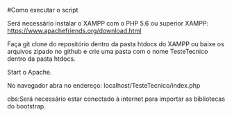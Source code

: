 #Como executar o script

Será necessário instalar o XAMPP com o PHP 5.6 ou superior
XAMPP:
https://www.apachefriends.org/download.html

Faça git clone do repositório dentro da pasta htdocs do XAMPP ou baixe os arquivos
zipado no github e crie uma pasta com o nome TesteTecnico dentro da pasta htdocs.

Start o Apache.

No navegador abra no endereço: localhost/TesteTecnico/index.php 

obs:Será necessário estar conectado à internet para importar as bibliotecas do bootstrap.
